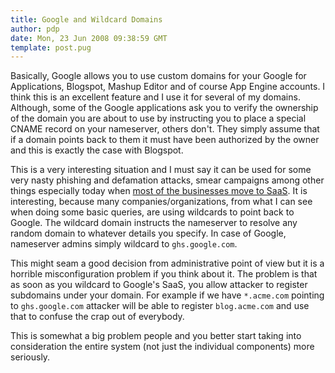 ```yaml
---
title: Google and Wildcard Domains
author: pdp
date: Mon, 23 Jun 2008 09:38:59 GMT
template: post.pug
---
```


Basically, Google allows you to use custom domains for your Google for Applications, Blogspot, Mashup Editor and of course App Engine accounts. I think this is an excellent feature and I use it for several of my domains. Although, some of the Google applications ask you to verify the ownership of the domain you are about to use by instructing you to place a special CNAME record on your nameserver, others don't. They simply assume that if a domain points back to them it must have been authorized by the owner and this is exactly the case with Blogspot.

This is a very interesting situation and I must say it can be used for some very nasty phishing and defamation attacks, smear campaigns among other things especially today when [most of the businesses move to SaaS](/blog/most-attractive-targets-saas/). It is interesting, because many companies/organizations, from what I can see when doing some basic queries, are using wildcards to point back to Google. The wildcard domain instructs the nameserver to resolve any random domain to whatever details you specify. In case of Google, nameserver admins simply wildcard to `ghs.google.com`.

This might seam a good decision from administrative point of view but it is a horrible misconfiguration problem if you think about it. The problem is that as soon as you wildcard to Google's SaaS, you allow attacker to register subdomains under your domain. For example if we have `*.acme.com` pointing to `ghs.google.com` attacker will be able to register `blog.acme.com` and use that to confuse the crap out of everybody.

This is somewhat a big problem people and you better start taking into consideration the entire system (not just the individual components) more seriously.
